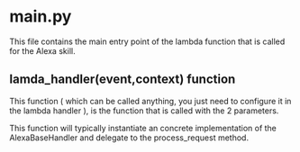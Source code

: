 # main.py
This file contains the main entry point of the lambda function that is called
for the Alexa skill.

## lamda_handler(event,context) function
This function ( which can be called anything, you just need to configure it in
the lambda handler ), is the function that is called with the 2 parameters.

This function will typically instantiate an concrete implementation of the
AlexaBaseHandler and delegate to the process_request method.
